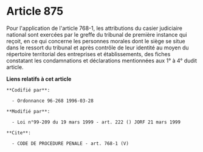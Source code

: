 # Article 875

Pour l'application de l'article 768-1, les attributions du casier judiciaire national sont exercées par le greffe du tribunal
de première instance qui reçoit, en ce qui concerne les personnes morales dont le siège se situe dans le ressort du tribunal
et après contrôle de leur identité au moyen du répertoire territorial des entreprises et établissements, des fiches
constatant les condamnations et déclarations mentionnées aux 1° à 4° dudit article.

**Liens relatifs à cet article**

	**Codifié par**:

	  - Ordonnance 96-268 1996-03-28

	**Modifié par**:

	  - Loi n°99-209 du 19 mars 1999 - art. 222 () JORF 21 mars 1999

	**Cite**:

	  - CODE DE PROCEDURE PENALE - art. 768-1 (V)
